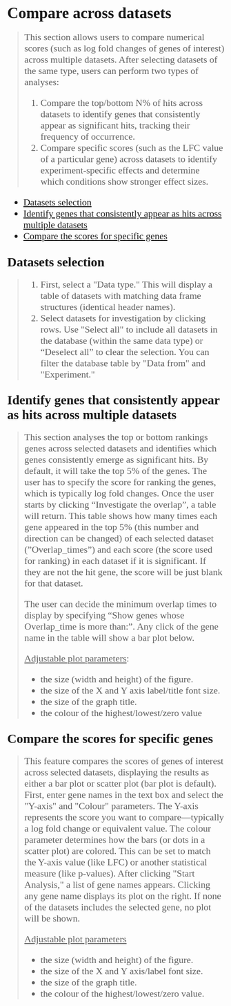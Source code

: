 
<span style="font-family: 'Times', serif">

# <span style="font-family: 'Times', serif; font-size: 36px;">Compare across datasets</span>

> <span style="font-size: 22px;"> 
>
> This section allows users to compare numerical scores (such as log fold changes of genes of interest) across multiple datasets. After selecting datasets of the same type, users can perform two types of analyses:
> 
> 1. Compare the top/bottom N% of hits across datasets to identify genes that consistently appear as significant hits, tracking their frequency of occurrence.
> 2. Compare specific scores (such as the LFC value of a particular gene) across datasets to identify experiment-specific effects and determine which conditions show stronger effect sizes.

<span style="font-size: 22px;"> 

- [ Datasets selection ](#datasets-selection)
- [ Identify genes that consistently appear as hits across multiple datasets ](#identify-genes-that-consistently-appear-as-hits-across-multiple-datasets)
- [ Compare the scores for specific genes ](#compare-the-scores-for-specific-genes)

</span>

## <span style="font-family: 'Times', serif; font-size: 30px;">Datasets selection</span>

> <span style="font-size: 22px;"> 
> 
> 1. First, select a "Data type." This will display a table of datasets with matching data frame structures (identical header names).
> 2. Select datasets for investigation by clicking rows. Use "Select all" to include all datasets in the database (within the same data type) or “Deselect all” to clear the selection. You can filter the database table by "Data from" and "Experiment."

## <span style="font-family: 'Times', serif; font-size: 30px;">Identify genes that consistently appear as hits across multiple datasets </span>

> <span style="font-size: 22px;"> 
> 
> This section analyses the top or bottom rankings genes across selected datasets and identifies which genes consistently emerge as significant hits. By default, it will take the top 5% of the genes. The user has to specify the score for ranking the genes, which is typically log fold changes. Once the user starts by clicking “Investigate the overlap”, a table will return. This table shows how many times each gene appeared in the top 5% (this number and direction can be changed) of each selected dataset (”Overlap_times”) and each score (the score used for ranking) in each dataset if it is significant. If they are not the hit gene, the score will be just blank for that dataset.
> 
> The user can decide the minimum overlap times to display by specifying “Show genes whose Overlap_time is more than:”. Any click of the gene name in the table will show a bar plot below.
> 
> <u>Adjustable plot parameters</u>:
> 
> - the size (width and height) of the figure.
> - the size of the X and Y axis label/title font size.
> - the size of the graph title.
> - the colour of the highest/lowest/zero value

## <span style="font-family: 'Times', serif; font-size: 30px;">Compare the scores for specific genes</span>

> <span style="font-size: 22px;"> 
>
> This feature compares the scores of genes of interest across selected datasets, displaying the results as either a bar plot or scatter plot (bar plot is default). First, enter gene names in the text box and select the "Y-axis" and "Colour" parameters. The Y-axis represents the score you want to compare—typically a log fold change or equivalent value. The colour parameter determines how the bars (or dots in a scatter plot) are colored. This can be set to match the Y-axis value (like LFC) or another statistical measure (like p-values). After clicking "Start Analysis," a list of gene names appears. Clicking any gene name displays its plot on the right. If none of the datasets includes the selected gene, no plot will be shown.
>
> <u>Adjustable plot parameters</u>
>
> - the size (width and height) of the figure.
> - the size of the X and Y axis/label font size.
> - the size of the graph title.
> - the colour of the highest/lowest/zero value.



</span>